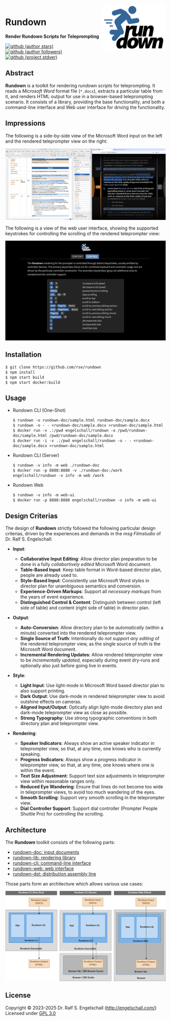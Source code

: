 
<img src="https://raw.githubusercontent.com/rse/rundown/master/etc/rundown-logo.svg" width="200" align="right" alt=""/>

Rundown
=======

**Render Rundown Scripts for Teleprompting**

[![github (author stars)](https://img.shields.io/github/stars/rse?logo=github&label=author%20stars&color=%233377aa)](https://github.com/rse)
[![github (author followers)](https://img.shields.io/github/followers/rse?label=author%20followers&logo=github&color=%234477aa)](https://github.com/rse)
[![github (project stdver)](https://img.shields.io/github/package-json/stdver/rse/rundown?logo=github&label=project%20stdver&color=%234477aa&cacheSeconds=900)](https://github.com/rse/rundown)

Abstract
--------

**Rundown** is a toolkit for rendering *rundown scripts* for
teleprompting. It reads a *Microsoft Word* format file (`*.docx`),
extracts a particular table from it, and renders HTML output for use in
a browser-based teleprompting scenario. It consists of a library, providing
the base functionality, and both a command-line interface and Web user interface
for driving the functionality.

Impressions
-----------

The following is a side-by-side view of the Microsoft Word input on the left and
the rendered teleprompter view on the right:

![screenshot](etc/screenshot.png)

The following is a view of the web user interface, showing the supported keystrokes 
for controlling the scrolling of the rendered teleprompter view:

![screenshot](etc/screenshot-web-2.png)

Installation
------------

```
$ git clone https://github.com/rse/rundown
$ npm install
$ npm start build
$ npm start docker:build
```

Usage
-----

- Rundown CLI (One-Shot)

    ```
    $ rundown -o rundown-doc/sample.html rundown-doc/sample.docx
    $ rundown -o - - <rundown-doc/sample.docx >rundown-doc/sample.html
    $ docker run -v .:/pwd engelschall/rundown -o /pwd/rundown-doc/sample.html /pwd/rundown-doc/sample.docx
    $ docker run -i -v .:/pwd engelschall/rundown -o - - <rundown-doc/sample.docx >rundown-doc/sample.html
    ```

- Rundown CLI (Server)

    ```
    $ rundown -v info -m web ./rundown-doc
    $ docker run -p 8888:8888 -v ./rundown-doc:/work engelschall/rundown -v info -m web /work
    ```

- Rundown Web

    ```
    $ rundown -v info -m web-ui
    $ docker run -p 8888:8888 engelschall/rundown -v info -m web-ui
    ```

Design Criterias
----------------

The design of **Rundown** strictly followed the following particular design criterias, driven by
the experiences and demands in the *msg Filmstudio* of Dr. Ralf S. Engelschall:

- **Input**:
    - **Collaborative Input Editing**:
      Allow director plan preparation to be done in a fully
      *collabortively edited* Microsoft Word document.
    - **Table-Based Input**:
      Keep table format in Word-based director plan, people are already used to.
    - **Style-Based Input**:
      Consistently use Microsoft Word *styles* in director plan for
      unambiguous semantics and conversion.
    - **Experience-Driven Markups**:
      Support all *necessary markups* from the years of event experience.
    - **Distinguished Control & Content**:
      Distinguish between control (left side of table) and content
      (right side of table) in director plan.

- **Output**:
    - **Auto-Conversion**:
      Allow directory plan to be *automatically* (within a minute)
      converted into the rendered teleprompter view.
    - **Single Source of Truth**:
      Intentionally do *not support any editing* of the rendered
      teleprompter view, as the single source of truth is the Microsoft Word document.
    - **Incremental Rendering Updates**:
      Allow rendered teleprompter view to be *incrementally updated*,
      especially during event dry-runs and optionally also just before going
      live in events.

- **Style**:
    - **Light Input**:
      Use light-mode in Microsoft Word based director plan to also support printing.
    - **Dark Output**:
      Use dark-mode in rendered teleprompter view to avoid outshine effects on cameras.
    - **Aligned Input/Output**:
      Optically align light-mode directory plan and dark-mode
      teleprompter view as close as possible.
    - **Strong Typography**:
      Use strong typographic conventions in both directory plan and teleprompter view.

- **Rendering**:
    - **Speaker Indicators**:
      Always show an active speaker indicator in teleprompter view, so
      that, at any time, one knows who is currently speaking.
    - **Progress Indicators**:
      Always show a progress indicator in teleprompter view,
      so that, at any time, one knows where one is within the event.
    - **Text Size Adjustment**:
      Support text size adjustments in teleprompter view within reasonable ranges only.
    - **Reduced Eye Wandering**:
      Ensure that lines do not become too wide in teleprompter views,
      to avoid too much wandering of the eyes.
    - **Smooth Scrolling**:
      Support very smooth scrolling in the teleprompter view.
    - **Dial Controller Support**:
      Support dial controller (Prompter People Shuttle Pro) for controlling the scrolling.

Architecture
------------

The **Rundown** toolkit consists of the following parts:

- [rundown-doc: input documents](rundown-doc/)
- [rundown-lib: rendering library](rundown-lib/)
- [rundown-cli: command-line interface](rundown-cli/)
- [rundown-web: web interface](rundown-web/)
- [rundown-dst: distribution assembly line](rundown-dst/)

Those parts form an architecture which allows various use cases:

![screenshot](etc/architecture.png)

License
-------

Copyright &copy; 2023-2025 Dr. Ralf S. Engelschall (http://engelschall.com/)<br/>
Licensed under [GPL 3.0](https://spdx.org/licenses/GPL-3.0-only)

